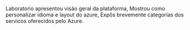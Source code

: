 Laboratorio apresentou visão geral da plataforma, 
Mostrou como personalizar idioma e layout do azure, 
Expôs brevemente categorias dos servicos oferecidos pelo Azure.
